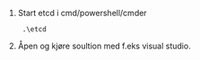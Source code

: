 1. Start etcd i cmd/powershell/cmder

    
        .\etcd


2. Åpen og kjøre soultion med f.eks visual studio.

